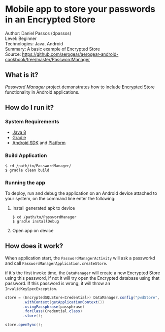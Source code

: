 # Mobile app to store your passwords in an Encrypted Store

Author: Daniel Passos (dpassos)   
Level: Beginner   
Technologies: Java, Android   
Summary: A basic example of Encrypted Store   
Source: https://github.com/aerogear/aerogear-android-cookbook/tree/master/PasswordManager

## What is it?

_Password Manager_ project demonstrates how to include Encrypted Store functionality in Android applications.

## How do I run it?

### System Requirements

* [Java 8](http://www.oracle.com/technetwork/java/javase/downloads/index.html)
* [Gradle](http://www.gradle.org/)
* [Android SDK](https://developer.android.com/sdk/index.html) and [Platform](http://developer.android.com/tools/revisions/platforms.html)

### Build Application

```shell
$ cd /path/to/PasswordManager/
$ gradle clean build
```

### Running the app

To deploy, run and debug the application on an Android device attached to your system, on the command line enter the following:

1. Install generated apk to device

    ```shell
    $ cd /path/to/PasswordManager
    $ gradle installDebug
    ```
1. Open app on device

## How does it work?

When application start, the ```PasswordManagerActivity``` will ask a passworkd and call ```PasswordManagerApplication.createStore```. 

if it's the first invoke time, the ```DataManager``` will create a new Encrypted Store using this password, if not it will try open the Encrypted database using that password. If this password is wrong, it will throw an ```InvalidKeySpecException```.

```java
store = (EncryptedSQLStore<Credential>) DataManager.config("pwdStore", EncryptedSQLStoreConfiguration.class)
        .withContext(getApplicationContext())
        .usingPassphrase(passphrase)
        .forClass(Credential.class)
        .store();

store.openSync();
```
